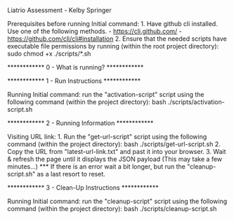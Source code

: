 Liatrio Assessment - Kelby Springer


Prerequisites before running Initial command:
    1. Have github cli installed. Use one of the following methods.
        - https://cli.github.com/
        - https://github.com/cli/cli#installation
    2. Ensure that the needed scripts have executable file permissions by running (within the root project directory):
        sudo chmod +x ./scripts/*.sh

************ 0 - What is running? ************


************ 1 - Run Instructions ************

Running Initial command:
    run the "activation-script" script using the following command (within the project directory):
        bash ./scripts/activation-script.sh

************ 2 - Running Information ************

Visiting URL link:
    1. Run the "get-url-script" script using the following command (within the project directory):
        bash ./scripts/get-url-script.sh
    2. Copy the URL from "latest-url-link.txt" and past it into your browser.
    3. Wait & refresh the page until it displays the JSON payload (This may take a few minutes...)
        *** If there is an error wait a bit longer, but run the "cleanup-script.sh" as a last resort to reset.

************ 3 - Clean-Up Instructions ************

Running Initial command:
    run the "cleanup-script" script using the following command (within the project directory):
        bash ./scripts/cleanup-script.sh

